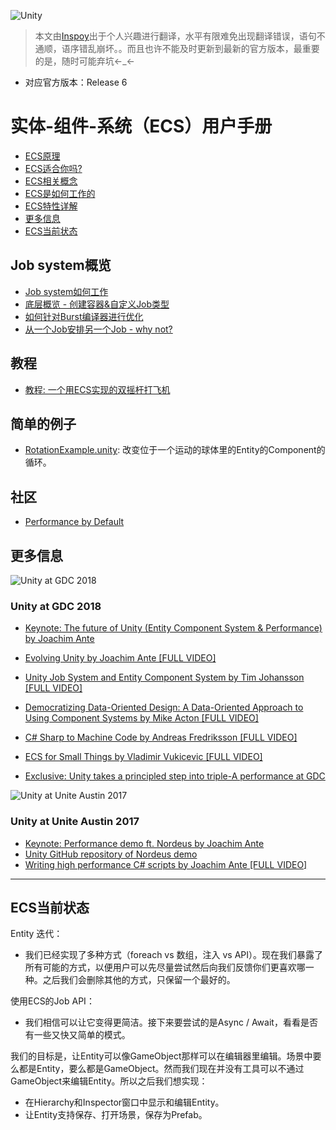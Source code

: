 ![Unity](https://unity3d.com/files/images/ogimg.jpg?1)
> 本文由[Inspoy](http://inspoy.cc)出于个人兴趣进行翻译，水平有限难免出现翻译错误，语句不通顺，语序错乱崩坏。。而且也许不能及时更新到最新的官方版本，最重要的是，随时可能弃坑←_←

* 对应官方版本：Release 6

# 实体-组件-系统（ECS）用户手册

* [ECS原理](content/ecs_principles_and_vision.md)
* [ECS适合你吗?](content/is_ecs_for_you.md)
* [ECS相关概念](content/ecs_concepts.md)
* [ECS是如何工作的](content/getting_started.md)
* [ECS特性详解](content/ecs_in_detail.md)
* [更多信息](#further-information)
* [ECS当前状态](#status-of-ecs)

## Job system概览

* [Job system如何工作](content/job_system.md)
* [底层概览 - 创建容器&自定义Job类型](content/custom_job_types.md)
* [如何针对Burst编译器进行优化](content/burst_optimization.md)
* [从一个Job安排另一个Job - why not?](content/scheduling_a_job_from_a_job.md)

## 教程

* [教程: 一个用ECS实现的双摇杆打飞机](content/two_stick_shooter.md)

## 简单的例子

* [RotationExample.unity](content/rotation_example.md): 改变位于一个运动的球体里的Entity的Component的循环。

## 社区

* [Performance by Default](http://unity3d.com/performance-by-default)

## 更多信息

![Unity at GDC 2018](https://blogs.unity3d.com/wp-content/uploads/2018/03/Unity-GDC-Google-Desktop-Profile-Cover.jpg)

### Unity at GDC 2018

* [Keynote: The future of Unity (Entity Component System & Performance) by Joachim Ante](https://www.youtube.com/watch?v=3Mq9EH8RT_U)

* [Evolving Unity by Joachim Ante [FULL VIDEO]](https://www.youtube.com/watch?v=aFFLEiDr3T0)

* [Unity Job System and Entity Component System by Tim Johansson [FULL VIDEO]](https://www.youtube.com/watch?v=kwnb9Clh2Is)

* [Democratizing Data-Oriented Design: A Data-Oriented Approach to Using Component Systems by Mike Acton [FULL VIDEO]](https://www.youtube.com/watch?v=p65Yt20pw0g)

* [C# Sharp to Machine Code by Andreas Fredriksson [FULL VIDEO]](https://www.youtube.com/watch?v=NF6kcNS6U80)

* [ECS for Small Things by Vladimir Vukicevic [FULL VIDEO]](https://www.youtube.com/watch?v=EWVU6cFdmr0)

* [Exclusive: Unity takes a principled step into triple-A performance at GDC](https://www.mcvuk.com/development/exclusive-unity-takes-a-principled-step-into-triple-a-performance-at-gdc)

  

![Unity at Unite Austin 2017](https://blogs.unity3d.com/wp-content/uploads/2017/09/Unite_Austin_Blog_Post.jpg)

### Unity at Unite Austin 2017

* [Keynote: Performance demo ft. Nordeus by Joachim Ante](http://www.youtube.com/watch?v=0969LalB7vw)
* [Unity GitHub repository of Nordeus demo](https://github.com/Unity-Technologies/UniteAustinTechnicalPresentation)
* [Writing high performance C# scripts by Joachim Ante [FULL VIDEO]](http://www.youtube.com/watch?v=tGmnZdY5Y-E)



---

## ECS当前状态

Entity 迭代：
* 我们已经实现了多种方式（foreach vs 数组，注入 vs API）。现在我们暴露了所有可能的方式，以便用户可以先尽量尝试然后向我们反馈你们更喜欢哪一种。之后我们会删除其他的方式，只保留一个最好的。

使用ECS的Job API：
* 我们相信可以让它变得更简洁。接下来要尝试的是Async / Await，看看是否有一些又快又简单的模式。

我们的目标是，让Entity可以像GameObject那样可以在编辑器里编辑。场景中要么都是Entity，要么都是GameObject。然而我们现在并没有工具可以不通过GameObject来编辑Entity。所以之后我们想实现：
* 在Hierarchy和Inspector窗口中显示和编辑Entity。
* 让Entity支持保存、打开场景，保存为Prefab。
